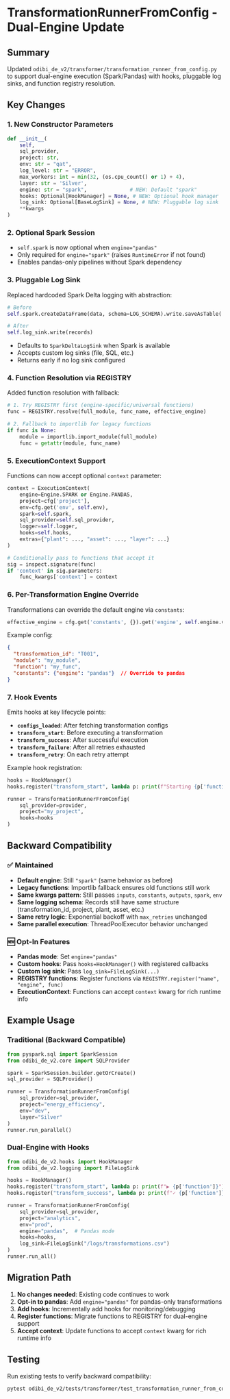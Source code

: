 # TransformationRunnerFromConfig - Dual-Engine Update

## Summary

Updated `odibi_de_v2/transformer/transformation_runner_from_config.py` to support dual-engine execution (Spark/Pandas) with hooks, pluggable log sinks, and function registry resolution.

## Key Changes

### 1. **New Constructor Parameters**

```python
def __init__(
    self,
    sql_provider,
    project: str,
    env: str = "qat",
    log_level: str = "ERROR",
    max_workers: int = min(32, (os.cpu_count() or 1) + 4),
    layer: str = 'Silver',
    engine: str = "spark",              # NEW: Default "spark"
    hooks: Optional[HookManager] = None, # NEW: Optional hook manager
    log_sink: Optional[BaseLogSink] = None, # NEW: Pluggable log sink
    **kwargs
)
```

### 2. **Optional Spark Session**

- `self.spark` is now optional when `engine="pandas"`
- Only required for `engine="spark"` (raises `RuntimeError` if not found)
- Enables pandas-only pipelines without Spark dependency

### 3. **Pluggable Log Sink**

Replaced hardcoded Spark Delta logging with abstraction:

```python
# Before
self.spark.createDataFrame(data, schema=LOG_SCHEMA).write.saveAsTable(...)

# After
self.log_sink.write(records)
```

- Defaults to `SparkDeltaLogSink` when Spark is available
- Accepts custom log sinks (file, SQL, etc.)
- Returns early if no log sink configured

### 4. **Function Resolution via REGISTRY**

Added function resolution with fallback:

```python
# 1. Try REGISTRY first (engine-specific/universal functions)
func = REGISTRY.resolve(full_module, func_name, effective_engine)

# 2. Fallback to importlib for legacy functions
if func is None:
    module = importlib.import_module(full_module)
    func = getattr(module, func_name)
```

### 5. **ExecutionContext Support**

Functions can now accept optional `context` parameter:

```python
context = ExecutionContext(
    engine=Engine.SPARK or Engine.PANDAS,
    project=cfg['project'],
    env=cfg.get('env', self.env),
    spark=self.spark,
    sql_provider=self.sql_provider,
    logger=self.logger,
    hooks=self.hooks,
    extras={"plant": ..., "asset": ..., "layer": ...}
)

# Conditionally pass to functions that accept it
sig = inspect.signature(func)
if 'context' in sig.parameters:
    func_kwargs['context'] = context
```

### 6. **Per-Transformation Engine Override**

Transformations can override the default engine via `constants`:

```python
effective_engine = cfg.get('constants', {}).get('engine', self.engine.value)
```

Example config:
```json
{
  "transformation_id": "T001",
  "module": "my_module",
  "function": "my_func",
  "constants": {"engine": "pandas"}  // Override to pandas
}
```

### 7. **Hook Events**

Emits hooks at key lifecycle points:

- **`configs_loaded`**: After fetching transformation configs
- **`transform_start`**: Before executing a transformation
- **`transform_success`**: After successful execution
- **`transform_failure`**: After all retries exhausted
- **`transform_retry`**: On each retry attempt

Example hook registration:

```python
hooks = HookManager()
hooks.register("transform_start", lambda p: print(f"Starting {p['function']}"))

runner = TransformationRunnerFromConfig(
    sql_provider=provider,
    project="my_project",
    hooks=hooks
)
```

## Backward Compatibility

### ✅ Maintained

- **Default engine**: Still `"spark"` (same behavior as before)
- **Legacy functions**: Importlib fallback ensures old functions still work
- **Same kwargs pattern**: Still passes `inputs`, `constants`, `outputs`, `spark`, `env`
- **Same logging schema**: Records still have same structure (transformation_id, project, plant, asset, etc.)
- **Same retry logic**: Exponential backoff with `max_retries` unchanged
- **Same parallel execution**: ThreadPoolExecutor behavior unchanged

### 🆕 Opt-In Features

- **Pandas mode**: Set `engine="pandas"`
- **Custom hooks**: Pass `hooks=HookManager()` with registered callbacks
- **Custom log sink**: Pass `log_sink=FileLogSink(...)`
- **REGISTRY functions**: Register functions via `REGISTRY.register("name", "engine", func)`
- **ExecutionContext**: Functions can accept `context` kwarg for rich runtime info

## Example Usage

### Traditional (Backward Compatible)

```python
from pyspark.sql import SparkSession
from odibi_de_v2.core import SQLProvider

spark = SparkSession.builder.getOrCreate()
sql_provider = SQLProvider()

runner = TransformationRunnerFromConfig(
    sql_provider=sql_provider,
    project="energy_efficiency",
    env="dev",
    layer="Silver"
)
runner.run_parallel()
```

### Dual-Engine with Hooks

```python
from odibi_de_v2.hooks import HookManager
from odibi_de_v2.logging import FileLogSink

hooks = HookManager()
hooks.register("transform_start", lambda p: print(f"▶ {p['function']}"))
hooks.register("transform_success", lambda p: print(f"✓ {p['function']} ({p['duration_seconds']:.2f}s)"))

runner = TransformationRunnerFromConfig(
    sql_provider=sql_provider,
    project="analytics",
    env="prod",
    engine="pandas",  # Pandas mode
    hooks=hooks,
    log_sink=FileLogSink("/logs/transformations.csv")
)
runner.run_all()
```

## Migration Path

1. **No changes needed**: Existing code continues to work
2. **Opt-in to pandas**: Add `engine="pandas"` for pandas-only transformations
3. **Add hooks**: Incrementally add hooks for monitoring/debugging
4. **Register functions**: Migrate functions to REGISTRY for dual-engine support
5. **Accept context**: Update functions to accept `context` kwarg for rich runtime info

## Testing

Run existing tests to verify backward compatibility:

```bash
pytest odibi_de_v2/tests/transformer/test_transformation_runner_from_config.py
```
